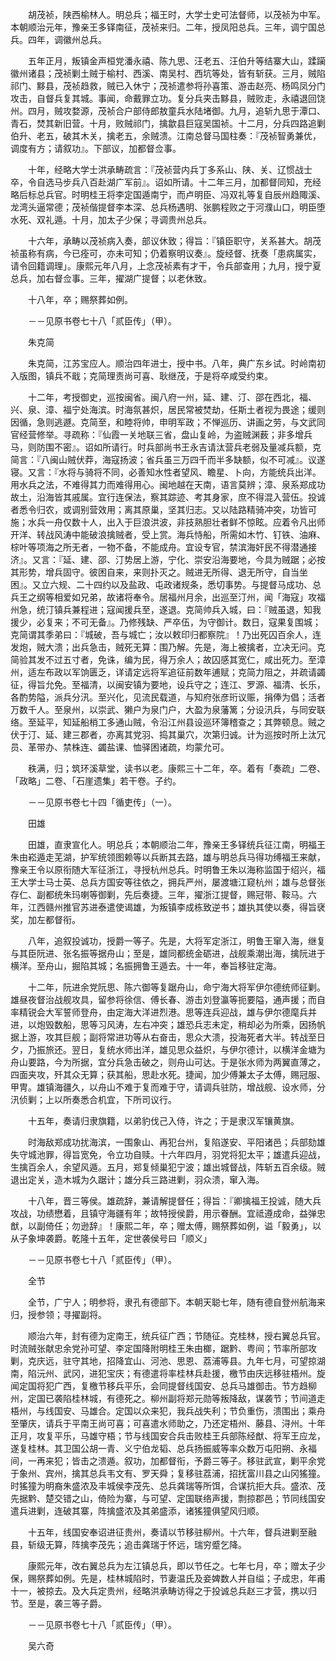 <!-- { "loadSidebar": true } -->
　　胡茂祯，陕西榆林人。明总兵；福王时，大学士史可法督师，以茂祯为中军。本朝顺治元年，豫亲王多铎南征，茂祯来归。二年，授凤阳总兵。三年，调宁国总兵。四年，调徽州总兵。

　　五年正月，叛镇金声桓党潘永禧、陈九思、汪老五、汪伯升等结寨大山，蹂躏徽州诸县；茂祯剿土贼于榆村、西溪、南吴村、西坑等处，皆有斩获。三月，贼陷祁门、黟县，茂祯趋救，贼已入休宁；茂祯遣参将孙喜策、游击赵亮、杨鸣凤分门攻击，自督兵复其城。事闻，命戴罪立功。复分兵夹击黟县，贼败走，永禧退回饶州。四月，贼攻婺源，茂祯合户部侍郎敖童兵水陆堵御。九月，追斩九思于潭口、青石，焚其新旧营。十月，败贼祁门，擒歙县巨寇吴国祯。十二月，分兵四路追剿伯升、老五，破其木关，擒老五，余贼溃。江南总督马国柱奏：『茂祯智勇兼优，调度有方；请叙功』。下部议，加都督佥事。

　　十年，经略大学士洪承畴疏言：『茂祯营内兵丁多系山、陕、关、辽惯战士卒，令自选马步兵八百赴湖广军前』。诏如所请。十二年三月，加都督同知，充经略后标总兵官。时明桂王将李定国遁南宁，而卢明臣、冯双礼等复自辰州趋陬溪、龙湾头逼常德；茂祯偕提督李本深、总兵杨遇明、张鹏程败之于河濮山口，明臣堕水死、双礼遁。十月，加太子少保；寻调贵州总兵。

　　十六年，承畴以茂祯病入奏，部议休致；得旨：『镇臣职守，关系甚大。胡茂祯虽称有病，今已痊可，亦未可知；仍着察明议奏』。旋经督、抚奏「患病属实，请令回籍调理」。康熙元年八月，上念茂祯素有才干，令兵部查用；九月，授宁夏总兵，加右督佥事。三年，擢湖广提督；以老休致。

　　十八年，卒；赐祭葬如例。

　　－－见原书卷七十八「贰臣传」（甲）。

　　朱克简

　　朱克简，江苏宝应人。顺治四年进士，授中书。八年，典广东乡试。时岭南初入版图，镇兵不戢；克简理责尚可喜、耿继茂，于是将卒咸受约束。

　　十二年，考授御史，巡按闽省。闽八府一州，延、建、汀、邵在西北，福、兴、泉、漳、福宁处海滨。时海氛甚炽，居民常被焚劫，任斯土者视为畏途；缓则因循，急则逃遯。克简至，和睦将帅，申明军政；不惮巡历、讲画之劳，与文武同官经营修举。寻疏称：『仙霞一关地联三省，盘山复岭，为盗贼渊薮；非多增兵马，则防围不密』。诏如所请行。时兵部尚书王永吉请汰营兵老弱及量减兵额，克简言：『八闽山贼伏莽，海寇扬波；省兵虽三万四千而半多缺额，似不可减』。议遂寝。又言：『水将与骑将不同，必善知水性者望风、瞻星、卜向，方能统兵出洋。用水兵之法，不难得其力而难得用心。闽地越在天南，语言莫辨；漳、泉系郑成功故土，沿海皆其戚属。宜行连保法，察其踪迹、考其身家，庶不得混入营伍。投诚者悉令归农，或调别营效用；离其原巢，坚其归志。又以陆路精骑冲突，功皆可施；水兵一舟仅数十人，出入于巨浪洪波，非技熟胆壮者鲜不惊眩。应着令凡出师开洋、转战风涛中能破浪擒贼者，受上赏。海兵恃船，所需如木竹、钉铁、油麻、棕叶等项海之所无者，一物不备，不能成舟。宜设专官，禁滨海奸民不得潜通接济』。又言：『延、建、邵、汀势居上游，宁化、崇安沿海要地，今具为贼踞；必按其形势，增兵固守。彼困自来，来则扑灭之。贼进无所得、退无所守，自当坐困』。又立六规、二十四约以及盐政、屯政诸规条，悉切事势。与提督马成功、总兵王之纲等相爱如兄弟，故诸将奉令。居福州月余，出巡至汀州，闻「海寇」攻福州急，统汀镇兵兼程进；寇闻援兵至，遂退。克简帅兵入城，曰：『贼虽退，知我援少，必复来；不可无备』。乃修残缺、严卒伍，为守御计。数日，寇果复围城；克简谓其季弟曰：『城破，吾与城亡；汝以敕印归都察院』！乃出死囚百余人，连发炮，贼大溃；出兵急击，贼死无算：围乃解。先是，海上被擒者，立决无问。克简验其发不过五寸者，免诛，编为民，得万余人；故囚感其宽仁，咸出死力。至漳州，适左布政以军饷匮乏，详请定远将军追征前数年逋赋；克简力阻之，并疏请蠲征，得旨允免。至福清，以闽安镇为要地，设兵守之；连江、罗源、福清、长乐，各酌势隘，派兵分汛。至兴化，见流民载道，与知府张彦珩议赈，捐俸为倡；活者万数千人。至泉州，以崇武、獭户为泉门户，大盈为泉藩篱；分设汛兵，与同安联络。至延平，知延船梢工多通山贼，令沿江州县设巡环簿稽查之；其弊顿息。贼之伏于汀、延、建三郡者，亦离其党羽、捣其巢穴，次第归诚。计为巡按时所上汰冗员、革带办、禁株连、蠲盐课、恤驿困诸疏，均蒙允可。

　　秩满，归；筑环溪草堂，读书以老。康熙三十二年，卒。着有「奏疏」二卷、「政略」二卷、「石崖遗集」若干卷。子约。

　　－－见原书卷七十四「循吏传」（一）。

　　田雄

　　田雄，直隶宣化人。明总兵；本朝顺治二年，豫亲王多铎统兵征江南，明福王朱由崧遁走芜湖，护军统领图赖等以兵断其去路，雄与明总兵马得功缚福王来献，豫亲王令以原衔随大军征浙江，寻授杭州总兵。时明鲁王朱以海称监国于绍兴，福王大学士马士英、总兵方国安等往依之，拥兵严州，屡渡塘江窥杭州；雄与总督张存仁、副都统朱玛喇等御剿，先后奏捷。三年，擢浙江提督，赐冠带、鞍马。六年，江西赣州推官苏进泰遣使谒雄，为叛镇李成栋致逆书；雄执其使以奏，得旨裦奖，加左都督衔。

　　八年，追叙投诚功，授爵一等子。先是，大将军定浙江，明鲁王窜入海，继复与其臣阮进、张名振等据舟山；至是，雄同都统金砺进，战舰乘潮出海，擒阮进于横洋。至舟山，掘陷其城；名振拥鲁王遁去。十一年，奉旨移驻定海。

　　十二年，阮进余党阮思、陈六御等复踞舟山，命宁海大将军伊尔德统师征剿。雄昼夜督治战舰攻具，留参将徐信、傅长春、游击刘登瀛等扼要隘，通声援；而自率精锐会大军誓师登舟，由定海大洋进烈港。思等连兵迎战，雄与伊尔德麾兵并进，以炮毁数船，思等习风涛，左右冲突；雄恐兵志未定，稍却必为所乘，因扬帆据上游，攻其巨舰；副将常进功等从右奋击，思众大溃，投海死者大半。转战至日夕，乃振旅还。翌日，复统水师出洋，雄见思众益炽，与伊尔德计，以横洋金塘为舟山要路，今为所据，宜分兵急击破之，则舟山可达。于是张水师为两翼直薄之，四面夹攻，歼其众无算；获其船，思赴水死。捷闻，加少傅兼太子太傅，赐冠服、甲冑。雄镇海疆久，以舟山不难于复而难于守，请调兵驻防，增战舰、设水师，分汛侦剿；上以所奏悉合机宜，下所司议行。

　　十五年，奏请归隶旗籍，以弟豹伐己入侍，许之；于是隶汉军镶黄旗。

　　时海敌郑成功扰海滨，一围象山、再犯台州，复陷遂安、平阳诸邑；兵部劾雄失守城池罪，得旨宽免，令立功自赎。十六年四月，羽党将犯太平；雄遣兵迎战，生擒百余人，余望风遁。五月，郑复倾巢犯宁波；雄出城督战，阵斩五百余级。贼退出定关，造木城为久踞计；雄分兵三路进剿，羽众溃，窜入海。

　　十八年，晋三等侯。雄疏辞，兼请解提督任；得旨：『卿擒福王投诚，随大兵攻战，功绩懋着，且镇守海疆有年；故特授侯爵，用示眷酬。宜祗遵成命，益弹忠猷，以副倚任；勿逊辞』！康熙二年，卒；赠太傅，赐祭葬如例，谥「毅勇」，以从子象坤袭爵。乾隆十五年，定世袭侯号曰「顺义」

　　－－见原书卷七十八「贰臣传」（甲）。

　　全节

　　全节，广宁人；明参将，隶孔有德部下。本朝天聪七年，随有德自登州航海来归，授参领；寻擢副将。

　　顺治六年，封有德为定南王，统兵征广西；节随征。克桂林，授右翼总兵官。时流贼张献忠余党孙可望、李定国降附明桂王朱由榔，踞黔、粤间；节率所部攻剿，克庆远，驻守其地，招降宜山、河池、思恩、荔浦等县。九年七月，可望掠湖南，陷沅州、武冈，进犯宝庆；有德遣将率桂林兵赴援，檄节由庆远移驻梧州。旋闻定国将犯广西，复檄节移兵平乐，会同提督线国安、总兵马雄御击。节方趋柳州，定国已袭陷桂林城，有德死之。柳州副将郑元勋等叛降敌，谋袭节；节间道走梧州，与线国安、马雄合。定国以众来犯，我兵战失利；节负重伤，溃围出；乘舟至肇庆，请兵于平南王尚可喜；可喜遣水师助之，乃还定梧州、藤县、浔州。十年正月，攻复平乐，马雄守梧；节与线国安合兵击败桂王兵部陈经猷、将军王应龙，遂复桂林。其卫国公胡一青、义宁伯龙韬、总兵扬振威等率众数万屯阳朔、永福间，一再来犯；皆击之溃遁。叙功，加都督衔，予爵三等子。移驻武宣，剿平余党于象州、宾州，擒其总兵韦文有、罗天舜；复移驻荔浦，招抚富川县之山冈猺獞。时猺獞为明裔朱盛浓及丰城侯李茂先、总兵龚瑞等所饵，合谋抗拒大兵。盛浓、茂先据黔、楚交错之山，倚险为寨，与可望、定国联络声援，剽掠郡邑；节同线国安遣兵进剿，连破其寨，阵擒盛浓及其弟盛添，诸猺獞俱望风归顺。

　　十五年，线国安奉诏进征贵州，奏请以节移驻柳州。十六年，督兵进剿至融县，斩级无算，阵擒李茂先；追击龚瑞于怀远，瑞穷蹙乞降。

　　康熙元年，改右翼总兵为左江镇总兵，即以节任之。七年七月，卒；赠太子少保，赐祭葬如例。先是，桂林城陷时，节妻温氏及妾婢数人并自缢；子成忠，年甫十一，被掠去。及大兵定贵州，经略洪承畴访得之于投诚总兵赵三才营，携以归节。至是，袭三等子爵。

　　－－见原书卷七十八「贰臣传」（甲）。

　　吴六奇


